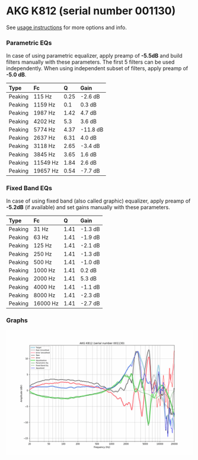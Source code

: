# AKG K812 (serial number 001130)
See [usage instructions](https://github.com/jaakkopasanen/AutoEq#usage) for more options and info.

### Parametric EQs
In case of using parametric equalizer, apply preamp of **-5.5dB** and build filters manually
with these parameters. The first 5 filters can be used independently.
When using independent subset of filters, apply preamp of **-5.0 dB**.

| Type    | Fc       |    Q | Gain     |
|:--------|:---------|:-----|:---------|
| Peaking | 115 Hz   | 0.25 | -2.6 dB  |
| Peaking | 1159 Hz  | 0.1  | 0.3 dB   |
| Peaking | 1987 Hz  | 1.42 | 4.7 dB   |
| Peaking | 4202 Hz  | 5.3  | 3.6 dB   |
| Peaking | 5774 Hz  | 4.37 | -11.8 dB |
| Peaking | 2637 Hz  | 6.31 | 4.0 dB   |
| Peaking | 3118 Hz  | 2.65 | -3.4 dB  |
| Peaking | 3845 Hz  | 3.65 | 1.6 dB   |
| Peaking | 11549 Hz | 1.84 | 2.6 dB   |
| Peaking | 19657 Hz | 0.54 | -7.7 dB  |

### Fixed Band EQs
In case of using fixed band (also called graphic) equalizer, apply preamp of **-5.2dB**
(if available) and set gains manually with these parameters.

| Type    | Fc       |    Q | Gain    |
|:--------|:---------|:-----|:--------|
| Peaking | 31 Hz    | 1.41 | -1.3 dB |
| Peaking | 63 Hz    | 1.41 | -1.9 dB |
| Peaking | 125 Hz   | 1.41 | -2.1 dB |
| Peaking | 250 Hz   | 1.41 | -1.3 dB |
| Peaking | 500 Hz   | 1.41 | -1.0 dB |
| Peaking | 1000 Hz  | 1.41 | 0.2 dB  |
| Peaking | 2000 Hz  | 1.41 | 5.3 dB  |
| Peaking | 4000 Hz  | 1.41 | -1.1 dB |
| Peaking | 8000 Hz  | 1.41 | -2.3 dB |
| Peaking | 16000 Hz | 1.41 | -2.7 dB |

### Graphs
![](./AKG%20K812%20(serial%20number%20001130).png)